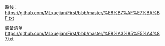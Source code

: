 路线：
https://github.com/MLxuejian/First/blob/master/%E8%B7%AF%E7%BA%BF.txt


装备清单
https://github.com/MLxuejian/First/blob/master/%E8%A3%85%E5%A4%87.txt
